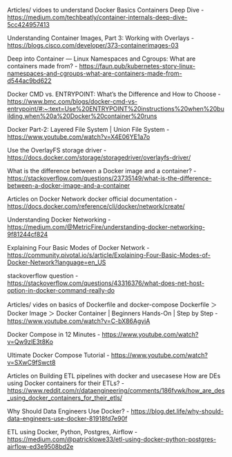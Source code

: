 Articles/ vidoes to understand Docker Basics
Containers Deep Dive - https://medium.com/techbeatly/container-internals-deep-dive-5cc424957413

Understanding Container Images, Part 3: Working with Overlays - https://blogs.cisco.com/developer/373-containerimages-03

Deep into Container — Linux Namespaces and Cgroups: What are containers made from? - https://faun.pub/kubernetes-story-linux-namespaces-and-cgroups-what-are-containers-made-from-d544ac9bd622

Docker CMD vs. ENTRYPOINT: What’s the Difference and How to Choose - https://www.bmc.com/blogs/docker-cmd-vs-entrypoint/#:~:text=Use%20ENTRYPOINT%20instructions%20when%20building,when%20a%20Docker%20container%20runs

Docker Part-2: Layered File System | Union File System - https://www.youtube.com/watch?v=X4E06YE1a7o

Use the OverlayFS storage driver - https://docs.docker.com/storage/storagedriver/overlayfs-driver/

What is the difference between a Docker image and a container? - https://stackoverflow.com/questions/23735149/what-is-the-difference-between-a-docker-image-and-a-container

Articles on Docker Network
docker official documentation - https://docs.docker.com/reference/cli/docker/network/create/

Understanding Docker Networking - https://medium.com/@MetricFire/understanding-docker-networking-9f81244cf824

Explaining Four Basic Modes of Docker Network - https://community.pivotal.io/s/article/Explaining-Four-Basic-Modes-of-Docker-Network?language=en_US

stackoverflow question - https://stackoverflow.com/questions/43316376/what-does-net-host-option-in-docker-command-really-do

Articles/ vides on basics of Dockerfile and docker-compose
Dockerfile ＞Docker Image ＞ Docker Container | Beginners Hands-On | Step by Step - https://www.youtube.com/watch?v=C-bX86AgyiA

Docker Compose in 12 Minutes - https://www.youtube.com/watch?v=Qw9zlE3t8Ko

Ultimate Docker Compose Tutorial - https://www.youtube.com/watch?v=SXwC9fSwct8

Articles on Building ETL pipelines with docker and usecasese
How are DEs using Docker containers for their ETLs? - https://www.reddit.com/r/dataengineering/comments/186fvwk/how_are_des_using_docker_containers_for_their_etls/

Why Should Data Engineers Use Docker? - https://blog.det.life/why-should-data-engineers-use-docker-81918fd7e90f

ETL using Docker, Python, Postgres, Airflow - https://medium.com/@patricklowe33/etl-using-docker-python-postgres-airflow-ed3e9508bd2e
